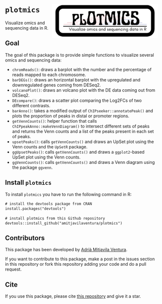 # `plotmics`  <img src="plotmics.png" align="right" alt="" width="350" />

Visualize omics and sequencing data in R.

## Goal

The goal of this package is to provide simple functions to visualize several omics and sequencing data:

* `chromReads()`: draws a barplot with the number and the percentage of reads mapped to each chromosome.
* `barDEGs()`: draws an horizontal barplot with the upregulated and downregulated genes coming from DESeq2.
* `volcanoPlot()`: draws an volcano plot with the DE data coming out from DESeq2.
* `DEcompare()`: draws a scatter plot comparing the Log2FCs of two different contrasts.
* `barAnno()`: takes a modified output of `ChIPseeker::annotatePeak()` and plots the proportion of peaks in distal or promoter regions.
* `getVennCounts()`: helper function that calls `ChIPpeakAnno::makeVennDiagram()` to intersect different sets of peaks and returns the Venn counts and a list of the peaks present in each set of peaks.
* `upsetPeaks()`: calls `getVennCounts()` and draws an UpSet plot using the Venn counts and the `UpSetR` package.
* `ggUpsetPeaks()`: calls `getVennCounts()` and draws a `ggplot2`-based UpSet plot using the Venn counts.
* `ggVennCounts()`: calls `getVennCounts()` and draws a Venn diagram using the package `ggvenn`.

## Install `plotmics` 

To install `plotmics` you have to run the following command in R:

```
# install the devtools package from CRAN
install.packages("devtools")

# install plotmics from this Github repository 
devtools::install_github("amitjavilaventura/plotmics")
```

## Contributors

This package has been developed by [Adrià Mitjavila Ventura](https://amitjavilaventura.github.io). 

If you want to contribute to this package, make a post in the issues section in this repository or fork this repository adding your code and do a pull request.

## Cite

If you use this package, please cite [this repository]() and give it a star.
